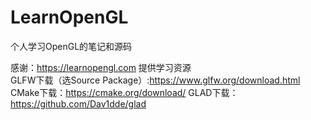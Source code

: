 # LearnOpenGL
个人学习OpenGL的笔记和源码

感谢：https://learnopengl.com  提供学习资源  
GLFW下载（选Source Package）:https://www.glfw.org/download.html  
CMake下载：https://cmake.org/download/
GLAD下载：https://github.com/Dav1dde/glad